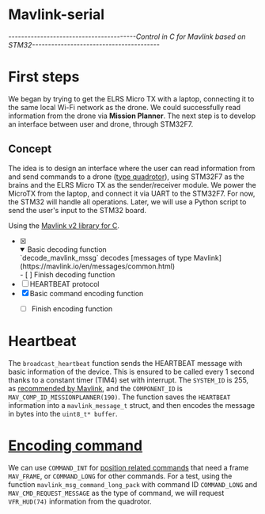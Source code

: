 # Mavlink-serial
*----------------------------------------Control in C for Mavlink based on STM32----------------------------------------*


# First steps
We began by trying to get the ELRS Micro TX with a laptop, connecting it to the same local Wi-Fi network as the drone. We could successfully read information from the drone via **Mission Planner**. 
The next step is to develop an interface between user and drone, through STM32F7.

## Concept
The idea is to design an interface where the user can read information from and send commands to a drone ([type quadrotor](https://mavlink.io/en/messages/common.html#MAV_TYPE)), using STM32F7 as the brains and the ELRS Micro TX as the sender/receiver module. We power the MicroTX from the laptop, and connect it via UART to the STM32F7. For now, the STM32 will handle all operations. Later, we will use a Python script to send the user's input to the STM32 board.

Using the [Mavlink v2 library for C](https://mavlink.io/en/mavgen_c/).


- [x] <details open><summary>Basic decoding function</summary>
  `decode_mavlink_mssg` decodes [messages of type Mavlink](https://mavlink.io/en/messages/common.html)</details>
  - [ ] Finish decoding function
- [ ] HEARTBEAT protocol 
- [x] Basic command encoding function
  - [ ] Finish encoding function  



# Heartbeat
The `broadcast_heartbeat` function sends the HEARTBEAT message with basic information of the device. This is ensured to be called every 1 second thanks to a constant timer (TIM4) set with interrupt. 
The `SYSTEM_ID` is 255, as [recommended by Mavlink](https://mavlink.io/en/messages/common.html#MAV_COMPONENT), and the `COMPONENT_ID` is `MAV_COMP_ID_MISSIONPLANNER(190)`.
The function saves the `HEARTBEAT` information into a `mavlink_message_t` struct, and then encodes the message in bytes into the `uint8_t* buffer`.


# [Encoding command](https://mavlink.io/en/services/command.html#MAV_CMD)

We can use `COMMAND_INT` for [position related commands](https://mavlink.io/en/messages/common.html#COMMAND_INT) that need a frame `MAV_FRAME`, or `COMMAND_LONG` for other commands.
For a test, using the function `mavlink_msg_command_long_pack` with command ID `COMMAND_LONG` and `MAV_CMD_REQUEST_MESSAGE` as the type of command, we will request `VFR_HUD(74)` information from the quadrotor.












